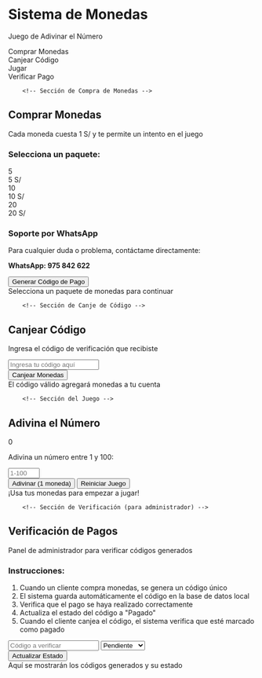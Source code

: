 <html lang="es">
<head>
    <meta charset="UTF-8">
    <meta name="viewport" content="width=device-width, initial-scale=1.0">
    <title>Sistema de Monedas - Solución de Canje</title>
    <link rel="stylesheet" href="https://cdnjs.cloudflare.com/ajax/libs/font-awesome/6.4.0/css/all.min.css">
    <style>
        :root {
            --primary: #3498db;
            --secondary: #2ecc71;
            --danger: #e74c3c;
            --warning: #f39c12;
            --dark: #2c3e50;
            --light: #ecf0f1;
            --whatsapp: #25D366;
        }
        
  * {
            margin: 0;
            padding: 0;
            box-sizing: border-box;
            font-family: 'Segoe UI', Tahoma, Geneva, Verdana, sans-serif;
        }
        
 body {
            background: linear-gradient(135deg, #1a2980, #26d0ce);
            min-height: 100vh;
            display: flex;
            justify-content: center;
            align-items: center;
            padding: 20px;
            color: #fff;
        }
        
  .container {
            background: rgba(0, 0, 0, 0.85);
            border-radius: 20px;
            padding: 30px;
            width: 100%;
            max-width: 800px;
            box-shadow: 0 15px 35px rgba(0, 0, 0, 0.5);
            text-align: center;
            position: relative;
            overflow: hidden;
        }
        
 .header {
            margin-bottom: 25px;
            position: relative;
            z-index: 2;
        }
        
 h1 {
            font-size: 2.8rem;
            margin-bottom: 15px;
            color: #ffd700;
            text-shadow: 0 0 15px rgba(255, 215, 0, 0.7);
        }
        
  .tabs {
            display: flex;
            justify-content: center;
            margin-bottom: 25px;
            background: rgba(255, 255, 255, 0.1);
            border-radius: 50px;
            padding: 5px;
        }
        
 .tab {
            padding: 12px 30px;
            border-radius: 50px;
            cursor: pointer;
            font-weight: bold;
            transition: all 0.3s ease;
            margin: 0 5px;
        }
        
 .tab.active {
            background: var(--primary);
            color: white;
        }
        
  .section {
            display: none;
            animation: fadeIn 0.5s ease;
        }
        
 .section.active {
            display: block;
        }
        
  @keyframes fadeIn {
            from { opacity: 0; transform: translateY(20px); }
            to { opacity: 1; transform: translateY(0); }
        }
        
 .card {
            background: rgba(255, 255, 255, 0.1);
            border-radius: 15px;
            padding: 25px;
            margin: 25px 0;
            border: 1px solid rgba(255, 255, 255, 0.2);
        }
        
 .coins-section {
            display: flex;
            justify-content: center;
            align-items: center;
            margin: 25px 0;
            padding: 15px;
            background: rgba(255, 215, 0, 0.1);
            border-radius: 15px;
            border: 2px solid #ffd700;
        }
        
 .coins-display {
            font-size: 1.8rem;
            font-weight: bold;
            display: flex;
            align-items: center;
            margin-right: 25px;
        }
        
 .coin-icon {
            color: #ffd700;
            margin-right: 10px;
            font-size: 2rem;
        }
        
  .btn {
            background: linear-gradient(to right, var(--primary), var(--secondary));
            color: white;
            border: none;
            padding: 12px 25px;
            font-size: 1.1rem;
            font-weight: bold;
            border-radius: 50px;
            cursor: pointer;
            transition: all 0.3s ease;
            box-shadow: 0 5px 15px rgba(0, 0, 0, 0.3);
            display: inline-flex;
            align-items: center;
            justify-content: center;
            margin: 10px;
        }
        
   .btn i {
            margin-right: 8px;
        }
        
 .btn:hover {
            transform: translateY(-3px);
            box-shadow: 0 8px 20px rgba(0, 0, 0, 0.4);
        }
        
 .btn:active {
            transform: translateY(1px);
        }
        
 .btn-warning {
            background: linear-gradient(to right, var(--warning), #ff6b00);
        }
        
 .btn-danger {
            background: linear-gradient(to right, var(--danger), #c0392b);
        }
        
 .btn-whatsapp {
            background: var(--whatsapp);
        }
        
 .input-group {
            margin: 20px 0;
        }
        
  input, select {
            padding: 15px 20px;
            font-size: 1.1rem;
            border: none;
            border-radius: 50px;
            width: 100%;
            max-width: 300px;
            text-align: center;
            background: rgba(0, 0, 0, 0.5);
            color: white;
            border: 2px solid var(--primary);
            margin: 10px 0;
        }
        
  .result-container {
            min-height: 100px;
            background: rgba(0, 0, 0, 0.4);
            border-radius: 15px;
            padding: 20px;
            margin-top: 25px;
            border: 2px solid rgba(255, 255, 255, 0.1);
            text-align: center;
        }
        
 .result-text {
            font-size: 1.2rem;
            min-height: 60px;
            display: flex;
            align-items: center;
            justify-content: center;
            padding: 10px;
            word-break: break-all;
        }
        
 .code-display {
            font-size: 1.4rem;
            font-weight: bold;
            background: rgba(0, 0, 0, 0.6);
            padding: 15px;
            border-radius: 10px;
            margin: 15px 0;
            border: 2px dashed var(--secondary);
            color: var(--secondary);
            letter-spacing: 3px;
        }
        
 .coin-package {
            display: inline-block;
            background: rgba(255, 255, 255, 0.1);
            border-radius: 15px;
            padding: 20px;
            margin: 15px;
            width: 150px;
            border: 2px solid var(--warning);
            cursor: pointer;
            transition: all 0.3s ease;
        }
        
  .coin-package:hover {
            transform: scale(1.05);
            background: rgba(255, 255, 255, 0.15);
        }
        
  .coin-package.selected {
            background: rgba(255, 193, 7, 0.2);
            border-color: #ffc107;
            box-shadow: 0 0 15px rgba(255, 193, 7, 0.5);
        }
        
  .package-coins {
            font-size: 2rem;
            color: #ffd700;
            margin: 10px 0;
        }
        
  .package-price {
            font-size: 1.2rem;
            font-weight: bold;
        }
        
   .instructions {
            background: rgba(255, 255, 255, 0.1);
            border-radius: 15px;
            padding: 20px;
            margin: 20px 0;
            text-align: left;
            font-size: 0.95rem;
        }
        
.instructions ol {
            padding-left: 20px;
            margin: 15px 0;
        }
        
 .instructions li {
            margin-bottom: 10px;
            line-height: 1.6;
        }
        
 .success {
            color: var(--secondary);
        }
        
 .error {
            color: var(--danger);
        }
        
 .game-controls {
            display: flex;
            justify-content: center;
            flex-wrap: wrap;
            gap: 15px;
            margin: 20px 0;
        }
        
.win-animation {
            animation: win-celebration 2s infinite;
        }
        
 @keyframes win-celebration {
            0% { text-shadow: 0 0 10px #ff0, 0 0 20px #ff0; }
            50% { text-shadow: 0 0 20px #ff0, 0 0 30px #ff0, 0 0 40px #ff0; }
            100% { text-shadow: 0 0 10px #ff0, 0 0 20px #ff0; }
        }
        
.whatsapp-info {
            background: rgba(37, 211, 102, 0.1);
            border: 2px solid var(--whatsapp);
            border-radius: 15px;
            padding: 15px;
            margin: 20px 0;
        }
        
 .whatsapp-info h3 {
            color: var(--whatsapp);
            margin-bottom: 10px;
        }
        
 .whatsapp-btn-container {
            display: flex;
            justify-content: center;
            gap: 10px;
            margin-top: 15px;
            flex-wrap: wrap;
        }
        
 .admin-codes-list {
            margin-top: 20px;
            max-height: 200px;
            overflow-y: auto;
            background: rgba(0, 0, 0, 0.3);
            border-radius: 10px;
            padding: 10px;
        }
        
 .code-item {
            display: flex;
            justify-content: space-between;
            align-items: center;
            padding: 8px;
            border-bottom: 1px solid rgba(255, 255, 255, 0.1);
        }
        
 .code-item:last-child {
            border-bottom: none;
        }
        
 .code-value {
            font-weight: bold;
            letter-spacing: 1px;
        }
        
 .code-status {
            padding: 3px 8px;
            border-radius: 15px;
            font-size: 0.8rem;
        }
        
 .status-pending {
            background: rgba(243, 156, 18, 0.2);
            color: var(--warning);
        }
        
 .status-paid {
            background: rgba(46, 204, 113, 0.2);
            color: var(--secondary);
        }
        
 .status-rejected {
            background: rgba(231, 76, 60, 0.2);
            color: var(--danger);
        }
        
 .status-used {
            background: rgba(155, 89, 182, 0.2);
            color: #9b59b6;
        }
        
.select-code-btn {
            background: rgba(52, 152, 219, 0.3);
            border: none;
            color: var(--primary);
            padding: 5px 10px;
            border-radius: 15px;
            cursor: pointer;
            font-size: 0.8rem;
        }
        
 @media (max-width: 600px) {
            .container {
                padding: 20px;
            }
            
  h1 {
                font-size: 2.2rem;
            }
            
 .tabs {
                flex-direction: column;
                border-radius: 15px;
            }
            
 .tab {
                margin: 5px 0;
                border-radius: 15px;
            }
            
 .coin-package {
                width: 130px;
                margin: 10px;
            }
            
 .whatsapp-btn-container {
                flex-direction: column;
                align-items: center;
            }
        }
    </style>
</head>
<body>
    <div class="container">
        <div class="header">
            <h1><i class="fas fa-coins"></i> Sistema de Monedas</h1>
            <p>Juego de Adivinar el Número</p>
        </div>
        
 <div class="tabs">
            <div class="tab active" data-tab="buy">Comprar Monedas</div>
            <div class="tab" data-tab="redeem">Canjear Código</div>
            <div class="tab" data-tab="play">Jugar</div>
            <div class="tab" data-tab="verify">Verificar Pago</div>
        </div>
        
        <!-- Sección de Compra de Monedas -->
<div class="section active" id="buy-section">
            <div class="card">
                <h2><i class="fas fa-shopping-cart"></i> Comprar Monedas</h2>
                <p>Cada moneda cuesta 1 S/ y te permite un intento en el juego</p>
                
 <div class="input-group">
                    <h3>Selecciona un paquete:</h3>
                    <div class="packages">
                        <div class="coin-package" data-coins="5" data-price="5">
                            <div class="package-coins">5 <i class="fas fa-coins"></i></div>
                            <div class="package-price">5 S/</div>
                        </div>
                        <div class="coin-package" data-coins="10" data-price="10">
                            <div class="package-coins">10 <i class="fas fa-coins"></i></div>
                            <div class="package-price">10 S/</div>
                        </div>
                        <div class="coin-package" data-coins="20" data-price="20">
                            <div class="package-coins">20 <i class="fas fa-coins"></i></div>
                            <div class="package-price">20 S/</div>
                        </div>
                    </div>
                </div>
                
<div class="whatsapp-info">
                    <h3><i class="fab fa-whatsapp"></i> Soporte por WhatsApp</h3>
                    <p>Para cualquier duda o problema, contáctame directamente:</p>
                    <p><strong>WhatsApp: 975 842 622</strong></p>
                </div>
                
 <button class="btn btn-warning" id="generate-code-btn">
                    <i class="fas fa-qrcode"></i> Generar Código de Pago
                </button>
                
 <div class="result-container">
                    <div class="result-text" id="buy-result">
                        Selecciona un paquete de monedas para continuar
                    </div>
                </div>
            </div>
        </div>
        
        <!-- Sección de Canje de Código -->
<div class="section" id="redeem-section">
            <div class="card">
                <h2><i class="fas fa-ticket-alt"></i> Canjear Código</h2>
                <p>Ingresa el código de verificación que recibiste</p>
                
 <div class="input-group">
                    <input type="text" id="redeem-code" placeholder="Ingresa tu código aquí">
                </div>
                
 <button class="btn" id="redeem-btn">
                    <i class="fas fa-gift"></i> Canjear Monedas
                </button>
                
 <div class="result-container">
                    <div class="result-text" id="redeem-result">
                        El código válido agregará monedas a tu cuenta
                    </div>
                </div>
            </div>
        </div>
        
        <!-- Sección del Juego -->
<div class="section" id="play-section">
            <div class="card">
                <h2><i class="fas fa-gamepad"></i> Adivina el Número</h2>
                
 <div class="coins-section">
                    <div class="coins-display">
                        <span class="coin-icon"><i class="fas fa-coins"></i></span>
                        <span id="coins-count">0</span>
                    </div>
                </div>
                
<div class="input-group">
                    <p>Adivina un número entre 1 y 100:</p>
                    <input type="number" id="guess-input" min="1" max="100" placeholder="1-100">
                </div>
                
 <div class="game-controls">
                    <button class="btn" id="guess-btn">
                        <i class="fas fa-dice"></i> Adivinar (1 moneda)
                    </button>
                    <button class="btn btn-danger" id="reset-btn">
                        <i class="fas fa-redo"></i> Reiniciar Juego
                    </button>
                </div>
                
 <div class="result-container">
                    <div class="result-text" id="game-result">
                        ¡Usa tus monedas para empezar a jugar!
                    </div>
                </div>
            </div>
        </div>
        
        <!-- Sección de Verificación (para administrador) -->
 <div class="section" id="verify-section">
            <div class="card">
                <h2><i class="fas fa-user-shield"></i> Verificación de Pagos</h2>
                <p>Panel de administrador para verificar códigos generados</p>
                
 <div class="instructions">
                    <h3>Instrucciones:</h3>
                    <ol>
                        <li>Cuando un cliente compra monedas, se genera un código único</li>
                        <li>El sistema guarda automáticamente el código en la base de datos local</li>
                        <li>Verifica que el pago se haya realizado correctamente</li>
                        <li>Actualiza el estado del código a "Pagado"</li>
                        <li>Cuando el cliente canjea el código, el sistema verifica que esté marcado como pagado</li>
                    </ol>
                </div>
                
 <div class="input-group">
                    <input type="text" id="admin-code" placeholder="Código a verificar">
                    <select id="payment-status">
                        <option value="pending">Pendiente</option>
                        <option value="paid">Pagado</option>
                        <option value="rejected">Rechazado</option>
                    </select>
                </div>
                
  <button class="btn" id="verify-btn">
                    <i class="fas fa-check-circle"></i> Actualizar Estado
                </button>
                
 <div class="admin-codes-list" id="codes-list">
                    <!-- Aquí se mostrarán los códigos existentes -->
                </div>
                
 <div class="result-container">
                    <div class="result-text" id="verify-result">
                        Aquí se mostrarán los códigos generados y su estado
                    </div>
                </div>
            </div>
        </div>
    </div>

<script>
        document.addEventListener('DOMContentLoaded', () => {
            // Variables globales
            let coins = 0;
            let secretNumber = Math.floor(Math.random() * 100) + 1;
            let attempts = 0;
            let selectedPackage = null;
            let generatedCodes = {};
            const adminPhone = "51975842622"; // Tu número de WhatsApp en formato internacional
            
            // Elementos del DOM
            const coinsCount = document.getElementById('coins-count');
            const sections = document.querySelectorAll('.section');
            const tabs = document.querySelectorAll('.tab');
            const packages = document.querySelectorAll('.coin-package');
            const buyResult = document.getElementById('buy-result');
            const redeemResult = document.getElementById('redeem-result');
            const gameResult = document.getElementById('game-result');
            const verifyResult = document.getElementById('verify-result');
            const codesList = document.getElementById('codes-list');
            
            // Inicialización
            loadCoins();
            loadGeneratedCodes();
            renderCodesList();
            
            // Navegación por pestañas
            tabs.forEach(tab => {
                tab.addEventListener('click', () => {
                    tabs.forEach(t => t.classList.remove('active'));
                    sections.forEach(s => s.classList.remove('active'));
                    
                    tab.classList.add('active');
                    document.getElementById(`${tab.dataset.tab}-section`).classList.add('active');
                    
                    // Actualizar lista al entrar a verificación
                    if (tab.dataset.tab === 'verify') {
                        renderCodesList();
                    }
                });
            });
            
            // Selección de paquete de monedas
            packages.forEach(package => {
                package.addEventListener('click', () => {
                    packages.forEach(p => p.classList.remove('selected'));
                    package.classList.add('selected');
                    selectedPackage = {
                        coins: parseInt(package.dataset.coins),
                        price: parseInt(package.dataset.price)
                    };
                    buyResult.textContent = `Paquete seleccionado: ${selectedPackage.coins} monedas (${selectedPackage.price} S/)`;
                    buyResult.className = "result-text";
                });
            });
            
            // Generar código de pago
            document.getElementById('generate-code-btn').addEventListener('click', () => {
                if (!selectedPackage) {
                    buyResult.textContent = "⚠️ Por favor selecciona un paquete de monedas";
                    buyResult.className = "result-text error";
                    return;
                }
                
                // Generar código único
                const code = generateUniqueCode();
                
                // Guardar código en el sistema
                generatedCodes[code] = {
                    coins: selectedPackage.coins,
                    price: selectedPackage.price,
                    status: "pending", // Estado inicial pendiente
                    timestamp: new Date().toISOString()
                };
                
                // Crear mensaje para WhatsApp
                const whatsappMessage = `Hola, acabo de generar el código ${code} para comprar ${selectedPackage.coins} monedas. Adjunto mi comprobante de pago.`;
                const whatsappUrl = `https://wa.me/${adminPhone}?text=${encodeURIComponent(whatsappMessage)}`;
                
                // Mostrar código al usuario con botón de WhatsApp
                buyResult.innerHTML = `
                    <div class="success">¡Código generado con éxito!</div>
                    <div class="code-display">${code}</div>
                    <p>Envía ${selectedPackage.price} S/ a la cuenta bancaria y luego envía el comprobante con este código a WhatsApp.</p>
                    
                    <div class="whatsapp-btn-container">
                        <a href="${whatsappUrl}" target="_blank" class="btn btn-whatsapp">
                            <i class="fab fa-whatsapp"></i> Enviar por WhatsApp
                        </a>
                        <button class="btn" id="copy-code-btn">
                            <i class="fas fa-copy"></i> Copiar Código
                        </button>
                    </div>
                    
                    <p>Una vez verificado el pago, podrás canjear este código para obtener tus monedas</p>
                `;
                buyResult.className = "result-text";
                
                // Agregar evento para copiar el código
                document.getElementById('copy-code-btn').addEventListener('click', () => {
                    navigator.clipboard.writeText(code);
                    const copyBtn = document.getElementById('copy-code-btn');
                    copyBtn.innerHTML = '<i class="fas fa-check"></i> ¡Copiado!';
                    copyBtn.style.background = 'var(--secondary)';
                    setTimeout(() => {
                        copyBtn.innerHTML = '<i class="fas fa-copy"></i> Copiar Código';
                        copyBtn.style.background = '';
                    }, 2000);
                });
                
                // Guardar en localStorage
                saveGeneratedCodes();
                renderCodesList();
                
                // Limpiar selección
                packages.forEach(p => p.classList.remove('selected'));
                selectedPackage = null;
            });
            
            // Canjear código
            document.getElementById('redeem-btn').addEventListener('click', () => {
                const code = document.getElementById('redeem-code').value.trim().toUpperCase();
                
                if (!code) {
                    redeemResult.textContent = "⚠️ Por favor ingresa un código";
                    redeemResult.className = "result-text error";
                    return;
                }
                
                // Verificar si el código existe
                if (!generatedCodes[code]) {
                    redeemResult.textContent = "⚠️ Código inválido o no encontrado";
                    redeemResult.className = "result-text error";
                    return;
                }
                
                // Verificar estado del pago
                if (generatedCodes[code].status !== "paid") {
                    redeemResult.innerHTML = `
                        <div class="error">⚠️ Este código aún no ha sido verificado</div>
                        <p>Por favor espera a que el administrador verifique tu pago</p>
                        <p>Estado actual: ${getStatusText(generatedCodes[code].status)}</p>
                    `;
                    redeemResult.className = "result-text";
                    return;
                }
                
                // Agregar monedas
                const coinsToAdd = generatedCodes[code].coins;
                coins += coinsToAdd;
                saveCoins();
                
                // Mostrar resultado
                redeemResult.innerHTML = `
                    <div class="success">¡Código canjeado con éxito!</div>
                    <p>Has recibido ${coinsToAdd} monedas 🪙</p>
                    <p>Ahora tienes un total de ${coins} monedas</p>
                `;
                redeemResult.className = "result-text";
                
                // Eliminar código (marcar como usado)
                generatedCodes[code].status = "used";
                saveGeneratedCodes();
                renderCodesList();
                
                // Actualizar contador
                coinsCount.textContent = coins;
                
                // Cambiar a la pestaña de juego
                setTimeout(() => {
                    tabs.forEach(t => t.classList.remove('active'));
                    sections.forEach(s => s.classList.remove('active'));
                    document.querySelector('.tab[data-tab="play"]').classList.add('active');
                    document.getElementById('play-section').classList.add('active');
                }, 2000);
            });
            
            // Jugar - Adivinar número
            document.getElementById('guess-btn').addEventListener('click', () => {
                if (coins <= 0) {
                    gameResult.textContent = "⚠️ ¡No tienes monedas! Compra más monedas para jugar";
                    gameResult.className = "result-text error";
                    return;
                }
                
                const guess = parseInt(document.getElementById('guess-input').value);
                
                // Validar entrada
                if (isNaN(guess)) {
                    gameResult.textContent = "⚠️ Por favor ingresa un número válido";
                    gameResult.className = "result-text error";
                    return;
                }
                
                if (guess < 1 || guess > 100) {
                    gameResult.textContent = "⚠️ El número debe estar entre 1 y 100";
                    gameResult.className = "result-text error";
                    return;
                }
                
                // Consumir moneda
                coins--;
                saveCoins();
                coinsCount.textContent = coins;
                attempts++;
                
                // Verificar si es correcto
                if (guess === secretNumber) {
                    gameResult.innerHTML = `🎉 ¡FELICIDADES! Adivinaste el número <strong>${secretNumber}</strong> en ${attempts} intentos.`;
                    gameResult.classList.add('success', 'win-animation');
                    document.getElementById('guess-input').disabled = true;
                    document.getElementById('guess-btn').disabled = true;
                } else if (guess < secretNumber) {
                    gameResult.innerHTML = `🔺 El número secreto es <strong>MAYOR</strong> que ${guess}.`;
                    gameResult.className = "result-text";
                } else {
                    gameResult.innerHTML = `🔻 El número secreto es <strong>MENOR</strong> que ${guess}.`;
                    gameResult.className = "result-text";
                }
                
                // Limpiar campo
                document.getElementById('guess-input').value = '';
                document.getElementById('guess-input').focus();
            });
            
            // Reiniciar juego
            document.getElementById('reset-btn').addEventListener('click', () => {
                secretNumber = Math.floor(Math.random() * 100) + 1;
                attempts = 0;
                document.getElementById('guess-input').disabled = false;
                document.getElementById('guess-btn').disabled = false;
                gameResult.textContent = "¡Juego reiniciado! Adivina un nuevo número";
                gameResult.className = "result-text";
                document.getElementById('guess-input').focus();
            });
            
            // Verificar pago (panel admin)
            document.getElementById('verify-btn').addEventListener('click', () => {
                const code = document.getElementById('admin-code').value.trim().toUpperCase();
                const status = document.getElementById('payment-status').value;
                
                if (!code) {
                    verifyResult.textContent = "⚠️ Por favor ingresa un código";
                    verifyResult.className = "result-text error";
                    return;
                }
                
                if (!generatedCodes[code]) {
                    verifyResult.textContent = "⚠️ Código no encontrado en el sistema";
                    verifyResult.className = "result-text error";
                    return;
                }
                
                // Actualizar estado
                generatedCodes[code].status = status;
                saveGeneratedCodes();
                renderCodesList();
                
                verifyResult.innerHTML = `
                    <div class="success">Estado actualizado correctamente</div>
                    <p>Código: <strong>${code}</strong></p>
                    <p>Monedas: ${generatedCodes[code].coins}</p>
                    <p>Monto: ${generatedCodes[code].price} S/</p>
                    <p>Estado: ${getStatusText(status)}</p>
                `;
                verifyResult.className = "result-text";
            });
            
            // Función para generar un código único
            function generateUniqueCode() {
                const chars = 'ABCDEFGHJKLMNPQRSTUVWXYZ23456789'; // Excluir caracteres ambiguos
                let code = '';
                
                // Generar hasta obtener un código único
                do {
                    code = '';
                    for (let i = 0; i < 8; i++) {
                        code += chars.charAt(Math.floor(Math.random() * chars.length));
                    }
                } while (generatedCodes[code]); // Asegurar que no exista
                
                return code;
            }
            
            // Obtener texto del estado
            function getStatusText(status) {
                switch(status) {
                    case 'pending': return '<span style="color: orange">Pendiente</span>';
                    case 'paid': return '<span style="color: #2ecc71">Pagado</span>';
                    case 'rejected': return '<span style="color: #e74c3c">Rechazado</span>';
                    case 'used': return '<span style="color: #9b59b6">Usado</span>';
                    default: return status;
                }
            }
            
            // Guardar monedas en localStorage
            function saveCoins() {
                localStorage.setItem('gameCoins', coins.toString());
            }
            
            // Cargar monedas desde localStorage
            function loadCoins() {
                const savedCoins = localStorage.getItem('gameCoins');
                coins = savedCoins ? parseInt(savedCoins) : 0;
                coinsCount.textContent = coins;
            }
            
            // Guardar códigos generados
            function saveGeneratedCodes() {
                localStorage.setItem('generatedCodes', JSON.stringify(generatedCodes));
            }
            
            // Cargar códigos generados
            function loadGeneratedCodes() {
                const savedCodes = localStorage.getItem('generatedCodes');
                if (savedCodes) {
                    try {
                        generatedCodes = JSON.parse(savedCodes);
                    } catch (e) {
                        console.error("Error parsing generatedCodes:", e);
                        generatedCodes = {};
                    }
                } else {
                    generatedCodes = {};
                }
            }
            
            // Renderizar lista de códigos en el panel de administración
            function renderCodesList() {
                codesList.innerHTML = '';
                
                if (Object.keys(generatedCodes).length === 0) {
                    codesList.innerHTML = '<p>No hay códigos generados</p>';
                    return;
                }
                
                const title = document.createElement('h3');
                title.textContent = 'Códigos Generados:';
                title.style.marginBottom = '10px';
                title.style.textAlign = 'center';
                codesList.appendChild(title);
                
                Object.entries(generatedCodes).forEach(([code, details]) => {
                    const item = document.createElement('div');
                    item.className = 'code-item';
                    
                    const codeSpan = document.createElement('span');
                    codeSpan.className = 'code-value';
                    codeSpan.textContent = code;
                    
                    const statusSpan = document.createElement('span');
                    statusSpan.className = `code-status status-${details.status}`;
                    statusSpan.textContent = getStatusText(details.status).replace(/<\/?span[^>]*>/g, '');
                    
                    const selectBtn = document.createElement('button');
                    selectBtn.className = 'select-code-btn';
                    selectBtn.innerHTML = '<i class="fas fa-arrow-right"></i> Seleccionar';
                    selectBtn.addEventListener('click', () => {
                        document.getElementById('admin-code').value = code;
                        document.getElementById('payment-status').value = details.status;
                    });
                    
                    item.appendChild(codeSpan);
                    item.appendChild(statusSpan);
                    item.appendChild(selectBtn);
                    
                    codesList.appendChild(item);
                });
            }
        });
    </script>
</body>
</html>
